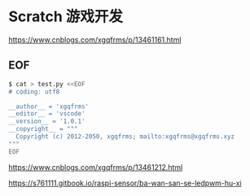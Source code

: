 # Scratch 游戏开发

https://www.cnblogs.com/xgqfrms/p/13461161.html



## EOF

```sh
$ cat > test.py <<EOF
# coding: utf8

__author__ = 'xgqfrms'
__editor__ = 'vscode'
__version__ = '1.0.1'
__copyright__ = """
  Copyright (c) 2012-2050, xgqfrms; mailto:xgqfrms@xgqfrms.xyz
"""
EOF

```

https://www.cnblogs.com/xgqfrms/p/13461212.html


https://s761111.gitbook.io/raspi-sensor/ba-wan-san-se-ledpwm-hu-xi
